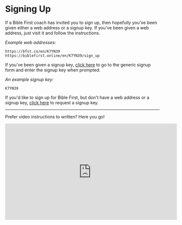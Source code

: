 # Signing Up 

If a Bible First coach has invited you to sign up, then hopefully you've been given either a web address or a signup key. If you've been given a web address, just visit it and follow the instructions.

*Example web addresses:*
```
https://bfst.co/en/K7YN39
https://biblefirst.online/en/K7YN39/sign_up
```
If you've been given a signup key, [click here](https://biblefirst.online/sign_up) to go to the generic signup form and enter the signup key when prompted.

*An example signup key:*
```
K7YN39
```
If you'd like to sign up for Bible First, but don't have a web address or a signup key, [click here](mailto:hello@biblefirst.online?subject=Signup%20Key%20Request) to request a signup key.

***

Prefer video instructions to written? Here you go!

<iframe width="560" height="315" src="https://www.youtube-nocookie.com/embed/vCktfAwLHvs" frameborder="0" allow="accelerometer; autoplay; clipboard-write; encrypted-media; gyroscope; picture-in-picture" allowfullscreen></iframe>
